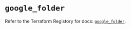 # `google_folder`

Refer to the Terraform Registory for docs: [`google_folder`](https://registry.terraform.io/providers/hashicorp/google-beta/5.11.0/docs/resources/google_folder).
